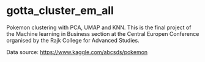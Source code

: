 # gotta_cluster_em_all
Pokemon clustering with PCA, UMAP and KNN. This is the final project of the Machine learning in Business section at the Central Europen Conference organised by the Rajk College for Advanced Studies. 

Data source: https://www.kaggle.com/abcsds/pokemon

